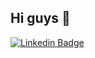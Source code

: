 

<!--
### Hi there 👋
**victormarques-ia/victormarques-ia** is a ✨ _special_ ✨ repository because its `README.md` (this file) appears on your GitHub profile.
-->

## Hi guys 👋

[![Linkedin Badge](https://img.shields.io/badge/-LinkedIn-blue?style=flat-square&logo=Linkedin&logoColor=white&link=https://www.linkedin.com/in/victor-silva-6764111a1/)](https://www.linkedin.com/in/victor-silva-6764111a1/)
